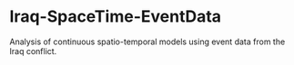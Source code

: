 # Iraq-SpaceTime-EventData
Analysis of continuous spatio-temporal models using event data from the Iraq conflict.
